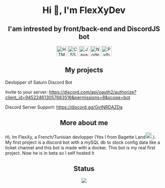 <h1 align="center">Hi 👋, I'm FlexXyDev</h1>

<h2 align="center">I'am intrested by front/back-end and DiscordJS bot</h2>

<p align="center">
<img src="https://cdn-icons-png.flaticon.com/128/1051/1051277.png" width="32" height="32" alt="HTML"/>
<img src="https://th.bing.com/th/id/OIP.NccvSu6Gut1HXGwUTBKYKgHaH3?w=170&h=181&c=7&r=0&o=5&dpr=1.3&pid=1.7" width="32" height="32" alt="CSS" />
<img src="https://th.bing.com/th/id/OIP.4go3b33sOpfhyrW4ibQ4_AHaHa?w=217&h=218&c=7&r=0&o=5&dpr=1.3&pid=1.7" width="32" height="32" alt="Javascript" />
<img src="https://th.bing.com/th/id/OIP.9zN9M5IW0FwVUWiO-xOoMAHaHa?w=161&h=180&c=7&r=0&o=5&dpr=1.3&pid=1.7" width="32" height="32" alt="NodeJS" />
<img src="https://th.bing.com/th/id/OIP.CYpqc79M1jl94xw__TzDiQHaHa?w=218&h=218&c=7&r=0&o=5&dpr=1.3&pid=1.7" width="32" height="32" alt="Python" />
</p>

<h2 align="center">My projects</h2>
Devlopper of Saturn Discord Bot

Invite to your server:
https://discord.com/api/oauth2/authorize?client_id=945224613057683516&permissions=8&scope=bot

Discord Server Support:
https://discord.gg/GvtNRDAZDa
<p align="center">
  
<h2 align="center">More about me</h2>

Hi,
Im FlexXy, a French/Tunisian devlopper (Yes I from Bagette Land<img src="https://th.bing.com/th/id/R.60d6d17d7c04a8aa2ed3deb09a9dfdc6?rik=cQFK0jv%2fNIShsA&riu=http%3a%2f%2fcdn.shopify.com%2fs%2ffiles%2f1%2f1061%2f1924%2fproducts%2fSkull_Emoji_Icon_8cee31f2-35dd-42e7-b757-3cb8cfe72437_grande.png%3fv%3d1571606093&ehk=STBcknoIrvOekmxRws6YHjkk%2fh7RZCKIcdOPHHzjNp4%3d&risl=&pid=ImgRaw&r=0" width="20" height="20" alt="skull"/>.). My first project is a discord bot with a mySQL db to stock config data like a ticket channel and this bot is made with a docker. This bot is my real first project. Now he is in beta so I self hosted it

<h2 align="center">Status</h2>

<p align="center">
  <img src="https://lanyard.cnrad.dev/api/310107091542999040"/>
</p>
  
</p>
